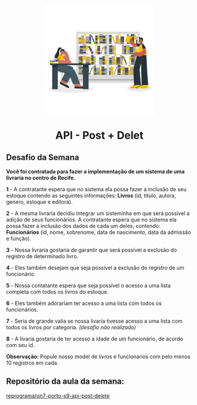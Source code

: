<h1 align="center">
  <img src="../public/images/library.png" alt="duas pessoas negras em uma livraria" width="300">
<p align="center">API - Post + Delet<p>

## Desafio da Semana

**Você foi contratada para fazer a implementação de um sistema de uma livraria no centro de Recife.** 

**1** - A contratante espera que no sistema ela possa fazer a inclusão de seu estoque contendo as seguintes informações: **Livros** (id, título, autora, genero, estoque e editora).

**2** - A mesma livraria decidiu integrar um sisteminha em que será possível a adição de seus funcionários. A contratante espera que no sistema ela possa fazer a inclusão dos dados de cada um deles, contendo: **Funcionários** (id, nome, sobrenome, data de nascimento, data da admissão e função).

**3** - Nossa livraria gostaria de garantir que será possível a exclusão do registro de determinado livro.

**4** - Eles também desejam que seja possível a exclusão do registro de um funcionário. 

**5** - Nossa contatante espera que seja possível o acesso a uma lista completa com todos os livros do estoque.

**6** - Eles também adorariam ter acesso a uma lista com todos os funcionários.

**7** - Seria de grande valia se nossa livaria tivesse acesso a uma lista com todos os livros por categoria. _(desafio não realizado)_

**8** - A livaria gostaria de ter acesso a idade de um funcionário, de acordo com seu id.

**Observação:** Popule nosso model de livros e funcionários com pelo menos 10 registros em cada.

## Repositório da aula da semana:

[reprograma/on7-porto-s9-api-post-delete](https://github.com/reprograma/on7-porto-s9-api-post-delete)